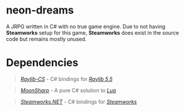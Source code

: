 # neon-dreams

A JRPG written in C# with no true game engine. Due to not having **Steamworks** setup for this game, **Steamworks** does exist in the source code but remains mostly unused.

# Dependencies

> [*Raylib-CS*]() - C# bindings for [*Raylib 5.5*](https://github.com/raysan5/raylib)

> [*MoonSharp*](https://github.com/moonsharp-devs/moonsharp) - A pure C# solution to [*Lua*](https://lua.org/)

> [*Steamworks.NET*](https://steamworks.github.io/) - C# bindings for [*Steamworks*](https://github.com/rlabrecque/SteamworksSDK)

